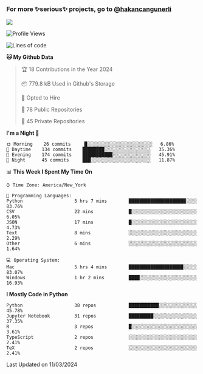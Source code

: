 ### For more ✨serious✨ projects, go to [@hakancangunerli](https://github.com/hakancangunerli)

![](https://github-readme-stats.vercel.app/api/top-langs/?username=hakancangunerli&layout=compact&hide=jupyter%20notebook,tex,html,shell,CSS,Ruby,Makefile,EmberScript,MATLAB,C&langs_count=6&exclude_repo=2015-csharp,gt_code,gsu_code,uga_code,uga_robotics)

<!--START_SECTION:waka-->
![Profile Views](http://img.shields.io/badge/Profile%20Views-0-blue)

![Lines of code](https://img.shields.io/badge/From%20Hello%20World%20I%27ve%20Written-481499%20lines%20of%20code-blue)

**🐱 My Github Data** 

> 🏆 18 Contributions in the Year 2024
 > 
> 📦 779.8 kB Used in Github's Storage 
 > 
> 💼 Opted to Hire
 > 
> 📜 78 Public Repositories 
 > 
> 🔑 45 Private Repositories  
 > 
**I'm a Night 🦉** 

```text
🌞 Morning    26 commits     █░░░░░░░░░░░░░░░░░░░░░░░░   6.86% 
🌆 Daytime    134 commits    ████████░░░░░░░░░░░░░░░░░   35.36% 
🌃 Evening    174 commits    ███████████░░░░░░░░░░░░░░   45.91% 
🌙 Night      45 commits     ███░░░░░░░░░░░░░░░░░░░░░░   11.87%

```


📊 **This Week I Spent My Time On** 

```text
⌚︎ Time Zone: America/New_York

💬 Programming Languages: 
Python                   5 hrs 7 mins        █████████████████████░░░░   83.76% 
CSV                      22 mins             █░░░░░░░░░░░░░░░░░░░░░░░░   6.05% 
JSON                     17 mins             █░░░░░░░░░░░░░░░░░░░░░░░░   4.73% 
Text                     8 mins              ░░░░░░░░░░░░░░░░░░░░░░░░░   2.29% 
Other                    6 mins              ░░░░░░░░░░░░░░░░░░░░░░░░░   1.64%

💻 Operating System: 
Mac                      5 hrs 4 mins        ████████████████████░░░░░   83.07% 
Windows                  1 hr 2 mins         ████░░░░░░░░░░░░░░░░░░░░░   16.93%

```

**I Mostly Code in Python** 

```text
Python                   38 repos            ███████████░░░░░░░░░░░░░░   45.78% 
Jupyter Notebook         31 repos            █████████░░░░░░░░░░░░░░░░   37.35% 
R                        3 repos             █░░░░░░░░░░░░░░░░░░░░░░░░   3.61% 
TypeScript               2 repos             ░░░░░░░░░░░░░░░░░░░░░░░░░   2.41% 
TeX                      2 repos             ░░░░░░░░░░░░░░░░░░░░░░░░░   2.41%

```



 Last Updated on 11/03/2024
<!--END_SECTION:waka-->


